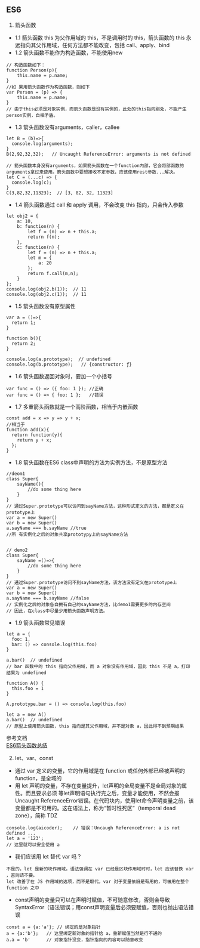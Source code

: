 ## ES6
1. 箭头函数 
- 1.1 箭头函数 this 为父作用域的 this，不是调用时的 this，箭头函数的 this 永远指向其父作用域，任何方法都不能改变，包括 call、apply、bind
- 1.2 箭头函数不能作为构造函数，不能使用new
```
// 构造函数如下：
function Person(p){
    this.name = p.name;
}
//如 果用箭头函数作为构造函数，则如下
var Person = (p) => {
    this.name = p.name;
}
// 由于this必须是对象实例，而箭头函数是没有实例的，此处的this指向别处，不能产生person实例，自相矛盾。
```  
- 1.3 箭头函数没有arguments，caller，callee
```
let B = (b)=>{
  console.log(arguments);
}
B(2,92,32,32);   // Uncaught ReferenceError: arguments is not defined

// 箭头函数本身没有arguments，如果箭头函数在一个function内部，它会将部函数的arguments拿过来使用。箭头函数中要想接收不定参数，应该使用rest参数...解决。
let C = (...c) => {
  console.log(c);
}
C(3,82,32,11323);  // [3, 82, 32, 11323]
```
- 1.4 箭头函数通过 call 和 apply 调用，不会改变 this 指向，只会传入参数
```
let obj2 = {
    a: 10,
    b: function(n) {
        let f = (n) => n + this.a;
        return f(n);
    },
    c: function(n) {
        let f = (n) => n + this.a;
        let m = {
            a: 20
        };
        return f.call(m,n);
    }
};
console.log(obj2.b(1));  // 11
console.log(obj2.c(1));  // 11
```
- 1.5 箭头函数没有原型属性
```
var a = ()=>{
  return 1;
}

function b(){
  return 2;
}

console.log(a.prototype);  // undefined
console.log(b.prototype);   // {constructor: ƒ}
```
- 1.6 箭头函数返回对象时，要加一个小括号
```
var func = () => ({ foo: 1 }); //正确
var func = () => { foo: 1 };   //错误
```
- 1.7 多重箭头函数就是一个高阶函数，相当于内嵌函数
```
const add = x => y => y + x;
//相当于
function add(x){
  return function(y){
    return y + x;
  };
}
```
- 1.8 箭头函数在ES6 class中声明的方法为实例方法，不是原型方法
```
//deom1
class Super{
    sayName(){
        //do some thing here
    }
}
// 通过Super.prototype可以访问到sayName方法，这种形式定义的方法，都是定义在prototype上
var a = new Super()
var b = new Super()
a.sayName === b.sayName //true
//所 有实例化之后的对象共享prototypy上的sayName方法


// demo2
class Super{
    sayName =()=>{
        //do some thing here
    }
}
// 通过Super.prototype访问不到sayName方法，该方法没有定义在prototype上
var a = new Super()
var b = new Super()
a.sayName === b.sayName //false
// 实例化之后的对象各自拥有自己的sayName方法，比demo1需要更多的内存空间
// 因此，在class中尽量少用箭头函数声明方法。
```
- 1.9 箭头函数常见错误
```
let a = {
  foo: 1,
  bar: () => console.log(this.foo)
}

a.bar()  // undefined
// bar 函数中的 this 指向父作用域，而 a 对象没有作用域，因此 this 不是 a，打印结果为 undefined
```
```
function A() {
  this.foo = 1
}

A.prototype.bar = () => console.log(this.foo)

let a = new A()
a.bar()  // undefined
// 原型上使用箭头函数，this 指向是其父作用域，并不是对象 a，因此得不到预期结果
```


参考文档  
[ES6箭头函数总结](https://www.cnblogs.com/mengff/p/9656486.html)

    
2. let、var、const
- 通过 var 定义的变量，它的作用域是在 function 或任何外部已经被声明的 function，是全域的
- 用 let 声明的变量，不存在变量提升，let声明的全局变量不是全局对象的属性。而且要求必须 等let声明语句执行完之后，变量才能使用，不然会报Uncaught ReferenceError错误。在代码块内，使用let命令声明变量之前，该变量都是不可用的。这在语法上，称为“暂时性死区”（temporal dead zone），简称 TDZ
```
console.log(aicoder);    // 错误：Uncaugh ReferenceError: a is not defined ...
let a = '123';
// 这里就可以安全使用 a
```
- 我们应该用 let 替代 var 吗？
```
不是的，let 是新的块作用域。语法强调在 var 已经是区块作用域时时，let 应该替换 var ，否则请不要。  
let 改善了在 JS 作用域的选项，而不是取代。var 对于变量依旧是有用的，可被用在整个 function 之中
```
- const声明的变量只可以在声明时赋值，不可随意修改，否则会导致SyntaxError（语法错误；用const声明变量后必须要赋值，否则也抛出语法错误
```
const a = {a:'a'}; // 绑定的是对象指针
a = {a:'b'};   // 这里绑定新对象的指针给 a，重新赋值当然是行不通的
a.a = 'b'      // 对象指针没变，指针指向的内容可以随意改变
```
